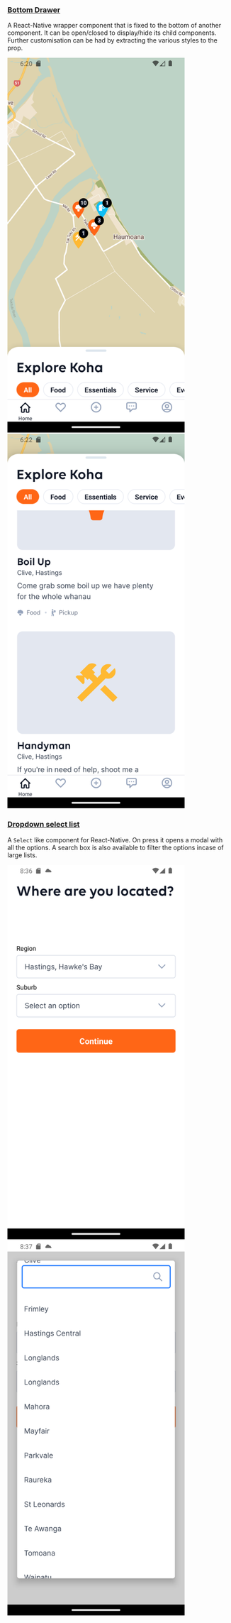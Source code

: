 ### [Bottom Drawer](bottom-drawer)
A React-Native wrapper component that is fixed to the bottom of another component.
It can be open/closed to display/hide its child components. Further customisation can
be had by extracting the various styles to the prop.
<div>
  <img src='../assets/drawer-close.png' alt='bottom drawer close' width="400">
  <img src='../assets/drawer-open.png' alt='bottom drawer open' width="400">
</div>


### [Dropdown select list](dropdown-list)
A `Select` like component for React-Native. On press it opens a modal with all the options. 
A search box is also available to filter the options incase of large lists.
<div>
  <img src='../assets/droplist-close.png' alt='bottom drawer close' width="400">
  <img src='../assets/droplist-open.png' alt='bottom drawer open' width="400">
</div>